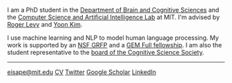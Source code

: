 I am a PhD student in the [Department of Brain and Cognitive Sciences](https://bcs.mit.edu/) and the [Computer Science and Artificial Intelligence Lab](https://www.csail.mit.edu/) at MIT. I'm advised by [Roger Levy](http://cpl.mit.edu/people.html) and [Yoon Kim](https://people.csail.mit.edu/yoonkim/).

I use machine learning and NLP to model human language processing. My work is supported by an [NSF GRFP](https://www.nsfgrfp.org/) and a [GEM Full fellowship](https://gemfellowship.org/). I am also the student representative to the [board of the Cognitive Science Society](https://cognitivesciencesociety.org/).

---
[eisape@mit.edu](mailto:eisape@mit.edu)  [CV](eisape_files/cv.pdf)  [Twitter](https://twitter.com/tiwa_eisape)  [Google Scholar](https://scholar.google.com/citations?hl=en&user=1FI8NfEAAAAJ&view_op=list_works&sortby=pubdate)  [LinkedIn](http://www.linkedin.com/in/eisape)
